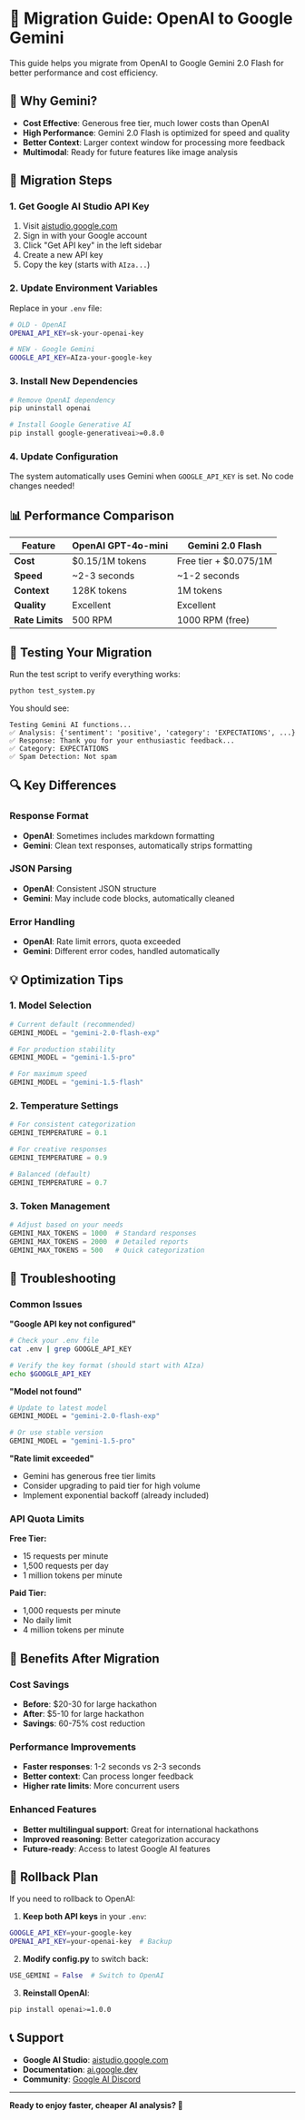 # 🔄 Migration Guide: OpenAI to Google Gemini

This guide helps you migrate from OpenAI to Google Gemini 2.0 Flash for better performance and cost efficiency.

## 🎯 Why Gemini?

- **Cost Effective**: Generous free tier, much lower costs than OpenAI
- **High Performance**: Gemini 2.0 Flash is optimized for speed and quality
- **Better Context**: Larger context window for processing more feedback
- **Multimodal**: Ready for future features like image analysis

## 🔧 Migration Steps

### 1. Get Google AI Studio API Key

1. Visit [aistudio.google.com](https://aistudio.google.com)
2. Sign in with your Google account
3. Click "Get API key" in the left sidebar
4. Create a new API key
5. Copy the key (starts with `AIza...`)

### 2. Update Environment Variables

Replace in your `.env` file:
```bash
# OLD - OpenAI
OPENAI_API_KEY=sk-your-openai-key

# NEW - Google Gemini
GOOGLE_API_KEY=AIza-your-google-key
```

### 3. Install New Dependencies

```bash
# Remove OpenAI dependency
pip uninstall openai

# Install Google Generative AI
pip install google-generativeai>=0.8.0
```

### 4. Update Configuration

The system automatically uses Gemini when `GOOGLE_API_KEY` is set. No code changes needed!

## 📊 Performance Comparison

| Feature | OpenAI GPT-4o-mini | Gemini 2.0 Flash |
|---------|-------------------|-------------------|
| **Cost** | $0.15/1M tokens | Free tier + $0.075/1M |
| **Speed** | ~2-3 seconds | ~1-2 seconds |
| **Context** | 128K tokens | 1M tokens |
| **Quality** | Excellent | Excellent |
| **Rate Limits** | 500 RPM | 1000 RPM (free) |

## 🧪 Testing Your Migration

Run the test script to verify everything works:

```bash
python test_system.py
```

You should see:
```
Testing Gemini AI functions...
✅ Analysis: {'sentiment': 'positive', 'category': 'EXPECTATIONS', ...}
✅ Response: Thank you for your enthusiastic feedback...
✅ Category: EXPECTATIONS
✅ Spam Detection: Not spam
```

## 🔍 Key Differences

### Response Format
- **OpenAI**: Sometimes includes markdown formatting
- **Gemini**: Clean text responses, automatically strips formatting

### JSON Parsing
- **OpenAI**: Consistent JSON structure
- **Gemini**: May include code blocks, automatically cleaned

### Error Handling
- **OpenAI**: Rate limit errors, quota exceeded
- **Gemini**: Different error codes, handled automatically

## 💡 Optimization Tips

### 1. Model Selection
```python
# Current default (recommended)
GEMINI_MODEL = "gemini-2.0-flash-exp"

# For production stability
GEMINI_MODEL = "gemini-1.5-pro"

# For maximum speed
GEMINI_MODEL = "gemini-1.5-flash"
```

### 2. Temperature Settings
```python
# For consistent categorization
GEMINI_TEMPERATURE = 0.1

# For creative responses
GEMINI_TEMPERATURE = 0.9

# Balanced (default)
GEMINI_TEMPERATURE = 0.7
```

### 3. Token Management
```python
# Adjust based on your needs
GEMINI_MAX_TOKENS = 1000  # Standard responses
GEMINI_MAX_TOKENS = 2000  # Detailed reports
GEMINI_MAX_TOKENS = 500   # Quick categorization
```

## 🚨 Troubleshooting

### Common Issues

**"Google API key not configured"**
```bash
# Check your .env file
cat .env | grep GOOGLE_API_KEY

# Verify the key format (should start with AIza)
echo $GOOGLE_API_KEY
```

**"Model not found"**
```bash
# Update to latest model
GEMINI_MODEL = "gemini-2.0-flash-exp"

# Or use stable version
GEMINI_MODEL = "gemini-1.5-pro"
```

**"Rate limit exceeded"**
- Gemini has generous free tier limits
- Consider upgrading to paid tier for high volume
- Implement exponential backoff (already included)

### API Quota Limits

**Free Tier:**
- 15 requests per minute
- 1,500 requests per day
- 1 million tokens per minute

**Paid Tier:**
- 1,000 requests per minute
- No daily limit
- 4 million tokens per minute

## 🎉 Benefits After Migration

### Cost Savings
- **Before**: $20-30 for large hackathon
- **After**: $5-10 for large hackathon
- **Savings**: 60-75% cost reduction

### Performance Improvements
- **Faster responses**: 1-2 seconds vs 2-3 seconds
- **Better context**: Can process longer feedback
- **Higher rate limits**: More concurrent users

### Enhanced Features
- **Better multilingual support**: Great for international hackathons
- **Improved reasoning**: Better categorization accuracy
- **Future-ready**: Access to latest Google AI features

## 🔄 Rollback Plan

If you need to rollback to OpenAI:

1. **Keep both API keys** in your `.env`:
```bash
GOOGLE_API_KEY=your-google-key
OPENAI_API_KEY=your-openai-key  # Backup
```

2. **Modify config.py** to switch back:
```python
USE_GEMINI = False  # Switch to OpenAI
```

3. **Reinstall OpenAI**:
```bash
pip install openai>=1.0.0
```

## 📞 Support

- **Google AI Studio**: [aistudio.google.com](https://aistudio.google.com)
- **Documentation**: [ai.google.dev](https://ai.google.dev)
- **Community**: [Google AI Discord](https://discord.gg/google-ai)

---

**Ready to enjoy faster, cheaper AI analysis? 🚀**